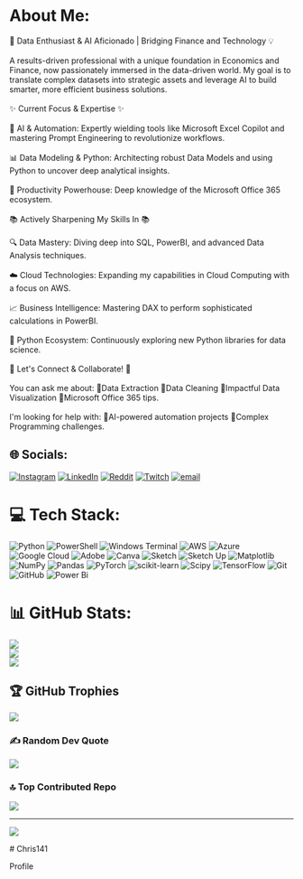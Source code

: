 # About Me:
🚀 Data Enthusiast & AI Aficionado | Bridging Finance and Technology 💡<br><br>A results-driven professional with a unique foundation in Economics and Finance, now passionately immersed in the data-driven world. My goal is to translate complex datasets into strategic assets and leverage AI to build smarter, more efficient business solutions.<br><br>✨ Current Focus & Expertise ✨<br><br>🤖 AI & Automation: Expertly wielding tools like Microsoft Excel Copilot and mastering Prompt Engineering to revolutionize workflows.<br><br>📊 Data Modeling & Python: Architecting robust Data Models and using Python to uncover deep analytical insights.<br><br>💼 Productivity Powerhouse: Deep knowledge of the Microsoft Office 365 ecosystem.<br><br>📚 Actively Sharpening My Skills In 📚<br><br>🔍 Data Mastery: Diving deep into SQL, PowerBI, and advanced Data Analysis techniques.<br><br>☁️ Cloud Technologies: Expanding my capabilities in Cloud Computing with a focus on AWS.<br><br>📈 Business Intelligence: Mastering DAX to perform sophisticated calculations in PowerBI.<br><br>🐍 Python Ecosystem: Continuously exploring new Python libraries for data science.<br><br>💬 Let's Connect & Collaborate! 💬<br><br>You can ask me about: 🔹Data Extraction 🔹Data Cleaning 🔹Impactful Data Visualization 🔹Microsoft Office 365 tips.<br><br>I'm looking for help with: 🔹AI-powered automation projects 🔹Complex Programming challenges.


## 🌐 Socials:
[![Instagram](https://img.shields.io/badge/Instagram-%23E4405F.svg?logo=Instagram&logoColor=white)](https://instagram.com/_chris.141) [![LinkedIn](https://img.shields.io/badge/LinkedIn-%230077B5.svg?logo=linkedin&logoColor=white)](https://linkedin.com/in/www.linkedin.com/in/tarini-prashad-bharimal-7482a5315) [![Reddit](https://img.shields.io/badge/Reddit-%23FF4500.svg?logo=Reddit&logoColor=white)](https://reddit.com/user/https://www.reddit.com/u/Nervous_Quality3899/s/LOWRH0cNwQ) [![Twitch](https://img.shields.io/badge/Twitch-%239146FF.svg?logo=Twitch&logoColor=white)](https://twitch.tv/tarinipbharimal_141) [![email](https://img.shields.io/badge/Email-D14836?logo=gmail&logoColor=white)](mailto:krishtariniprashadbharimal@gmail.com) 

# 💻 Tech Stack:
![Python](https://img.shields.io/badge/python-3670A0?style=for-the-badge&logo=python&logoColor=ffdd54) ![PowerShell](https://img.shields.io/badge/PowerShell-%235391FE.svg?style=for-the-badge&logo=powershell&logoColor=white) ![Windows Terminal](https://img.shields.io/badge/Windows%20Terminal-%234D4D4D.svg?style=for-the-badge&logo=windows-terminal&logoColor=white) ![AWS](https://img.shields.io/badge/AWS-%23FF9900.svg?style=for-the-badge&logo=amazon-aws&logoColor=white) ![Azure](https://img.shields.io/badge/azure-%230072C6.svg?style=for-the-badge&logo=microsoftazure&logoColor=white) ![Google Cloud](https://img.shields.io/badge/GoogleCloud-%234285F4.svg?style=for-the-badge&logo=google-cloud&logoColor=white) ![Adobe](https://img.shields.io/badge/adobe-%23FF0000.svg?style=for-the-badge&logo=adobe&logoColor=white) ![Canva](https://img.shields.io/badge/Canva-%2300C4CC.svg?style=for-the-badge&logo=Canva&logoColor=white) ![Sketch](https://img.shields.io/badge/Sketch-FFB387?style=for-the-badge&logo=sketch&logoColor=black) ![Sketch Up](https://img.shields.io/badge/SketchUp-005F9E?style=for-the-badge&logo=sketchup&logoColor=white) ![Matplotlib](https://img.shields.io/badge/Matplotlib-%23ffffff.svg?style=for-the-badge&logo=Matplotlib&logoColor=black) ![NumPy](https://img.shields.io/badge/numpy-%23013243.svg?style=for-the-badge&logo=numpy&logoColor=white) ![Pandas](https://img.shields.io/badge/pandas-%23150458.svg?style=for-the-badge&logo=pandas&logoColor=white) ![PyTorch](https://img.shields.io/badge/PyTorch-%23EE4C2C.svg?style=for-the-badge&logo=PyTorch&logoColor=white) ![scikit-learn](https://img.shields.io/badge/scikit--learn-%23F7931E.svg?style=for-the-badge&logo=scikit-learn&logoColor=white) ![Scipy](https://img.shields.io/badge/SciPy-%230C55A5.svg?style=for-the-badge&logo=scipy&logoColor=%white) ![TensorFlow](https://img.shields.io/badge/TensorFlow-%23FF6F00.svg?style=for-the-badge&logo=TensorFlow&logoColor=white) ![Git](https://img.shields.io/badge/git-%23F05033.svg?style=for-the-badge&logo=git&logoColor=white) ![GitHub](https://img.shields.io/badge/github-%23121011.svg?style=for-the-badge&logo=github&logoColor=white) ![Power Bi](https://img.shields.io/badge/power_bi-F2C811?style=for-the-badge&logo=powerbi&logoColor=black)
# 📊 GitHub Stats:
![](https://github-readme-stats.vercel.app/api?username=Chris-260406&theme=dark&hide_border=false&include_all_commits=true&count_private=true)<br/>
![](https://nirzak-streak-stats.vercel.app/?user=Chris-260406&theme=dark&hide_border=false)<br/>
![](https://github-readme-stats.vercel.app/api/top-langs/?username=Chris-260406&theme=dark&hide_border=false&include_all_commits=true&count_private=true&layout=compact)

## 🏆 GitHub Trophies
![](https://github-profile-trophy.vercel.app/?username=Chris-260406&theme=default&no-frame=false&no-bg=false&margin-w=4)

### ✍️ Random Dev Quote
![](https://quotes-github-readme.vercel.app/api?type=horizontal&theme=dark)

### 🔝 Top Contributed Repo
![](https://github-contributor-stats.vercel.app/api?username=Chris-260406&limit=5&theme=dark&combine_all_yearly_contributions=true)

---
[![](https://visitcount.itsvg.in/api?id=Chris-260406&icon=3&color=8)](https://visitcount.itsvg.in)

<!-- Proudly created with GPRM ( https://gprm.itsvg.in ) --># Chris141
Profile
